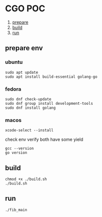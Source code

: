 # CGO POC

1. [prepare](#prepare-env)
2. [build](#build)
3. [run](#run)

## prepare env

### ubuntu
```shell
sudo apt update
sudo apt install build-essential golang-go
```

### fedora
```shell
sudo dnf check-update
sudo dnf group install development-tools
sudo dnf install golang
```

### macos
```shell
xcode-select --install
```

check env
verify both have some yield
```shell
gcc --version
go version
```

## build
```shell
chmod +x ./build.sh
./build.sh
```

## run
```shell
./fib_main
```